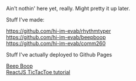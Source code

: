<script>
  console.log('lol nerd');  
</script>

Ain't nothin' here yet, really. Might pretty it up later.

Stuff I've made: <br>

<a href="https://github.com/hi-im-evab/rhythmtyper">https://github.com/hi-im-evab/rhythmtyper</a><br>
<a href="https://github.com/hi-im-evab/beepboop">https://github.com/hi-im-evab/beepboop</a><br>
<a href="https://github.com/hi-im-evab/comm260">https://github.com/hi-im-evab/comm260</a>

Stuff I've actually deployed to Github Pages<br>

<a href="https://hi-im-evab.github.io/beepboop/">Beep Boop</a><br>
<a href="https://hi-im-evab.github.io/learnin_reactjs/">ReactJS TicTacToe tutorial</a><br>
